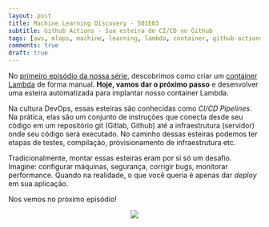 ```yaml
---
layout: post
title: Machine Learning Discovery - S01E03
subtitle: Github Actions - Sua esteira de CI/CD no Github
tags: [aws, mlops, machine, learning, lambda, container, github-actions, github]
comments: true
draft: true
---
```


No [primeiro episódio da nossa série](https://cloud-atlas-br.github.io/2021-02-20-ml-discovery-s1e1/), descobrimos como criar um [container Lambda](https://aws.amazon.com/blogs/aws/new-for-aws-lambda-container-image-support/) de forma manual. **Hoje, vamos dar o próximo passo** e desenvolver uma esteira automatizada para implantar nosso container Lambda.

Na cultura DevOps, essas esteiras são conhecidas como *CI/CD Pipelines*. Na prática, elas são um conjunto de instruções que conecta desde seu código em um repositório git (Gitlab, Github) até a infraestrutura (servidor) onde seu código será executado. No caminho dessas esteiras podemos ter etapas de testes, compilação, provisionamento de infraestrutura etc.

Tradicionalmente, montar essas esteiras eram por si só um desafio. Imagine: configurar máquinas, segurança, corrigir bugs, monitorar performance. Quando na realidade, o que você queria é apenas dar *deploy* em sua aplicação.




Nos vemos no próximo episódio!

<p style="text-align: center"><img src="https://64.media.tumblr.com/7151274239517b2d595ea04b17da4b0b/tumblr_mmzgqw26UY1qafzsyo1_r1_500.gifv"></p>